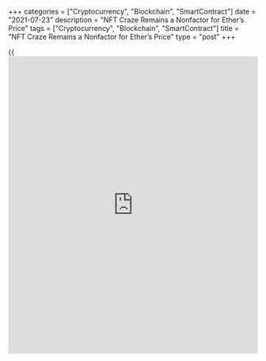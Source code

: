 +++
categories = ["Cryptocurrency", "Blockchain", "SmartContract"]
date = "2021-07-23"
description = "NFT Craze Remains a Nonfactor for Ether’s Price"
tags = ["Cryptocurrency", "Blockchain", "SmartContract"]
title = "NFT Craze Remains a Nonfactor for Ether’s Price"
type = "post"
+++

{{<iframe id="large-banner" src="https://www.bounty.group/#slide=6.0" width="100%" height="600" scrolling="no" style="border: 0px solid rgb(216, 221, 230); border-radius: 3px;">}}

![NFT Craze Remains a Nonfactor for Ether’s Price][1]

Not everyone’s happy with the rapid growth of the non-fungible tokens
(NFTs), especially some people who are already inside the volatile
crypto market for a bit longer time, aka, the “crypto natives.” As NFTs
gain popularity despite an overall bearish sentiment in the crypto
market, some NFT critics inside the market took to Twitter blaming the
non-crypto natives who cash out their ether immediately after NFT sales
for the lackluster price movement of the second-largest cryptocurrency
by market capitalization.

But according to multiple analysts and market participants, the impact
of NFT sales, if any at all, remains a nonfactor on ether’s prices.
Instead, the complaint showcases many traders and [investor](https://www.fintechee.com/tutorial-for-forex-trading/investor-mode/)s’
frustrations in a dull market. The speculation “is more like a
reflection of the current market sentiment,” Daniel Lv, co-founder of
China-based [blockchain](https://www.letsplayfx.com/blog/trade-forex-with-bitcoin/) Nervos Network, told CoinDesk through a
representative.

The blame, though, isn’t completely irrational since growth in the NFT
market has not quite slowed down partly because of the large number of
endorsements it has received from non-crypto celebrities. The sort of
statement or action by non-crypto people like Mike Winkelmann, aka
Beeple, only further legitimated the blame: Beeple, who received his
record-breaking $53 million in ether (ETH) for selling his NFT through
Christie’s, told The New Yorker that he converted ether into fiat, which
was seen by the crypto industry as a “betrayal.”

_Source:[FXPro][2]_

   1. /files/downloads/c/1/8/c18dd26f53775e51df1ef7c02d0f0402_3a19e1954a8ca8cef400f740546f2718.jpg
   2. /geturl/index/e23477461378b10735561f87cdf274de9d70d2c2/